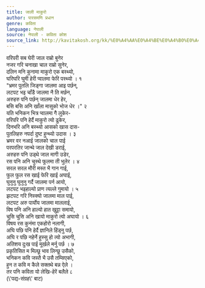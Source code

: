 ```yaml
---
title: जाली माकुरो
author: पारसमणि प्रधान
genre: कविता
language: नेपाली
source: नेपाली - कविता कोश
source_link: http://kavitakosh.org/kk/%E0%A4%AA%E0%A4%BE%E0%A4%B0%E0%A4%B8%E0%A4%AE%E0%A4%A3%E0%A4%BF_%E0%A4%AA%E0%A5%8D%E0%A4%B0%E0%A4%A7%E0%A4%BE%E0%A4%A8
---
```


वरिपरी सब घेरी जाल राम्रो बुनेर  
नजर गरि चनाखा चाल राम्रो सुनेर,  
दलिन मनि कुनामा माकुरो एक बस्थ्यो,  
घरिघरि घुमी हेरी प्वालमा फेरि पस्थ्यो । १  
"भ्रमर पुतलि जिङ्गा जालमा आइ पर्छन्,  
लटपट भइ चाँडै जालमा नै ति मर्छन,  
अरुहरु पनि पर्छन् जालमा धेर हेर,  
बसि बसि अनि खाँला मासुको भोज धेर ।" २  
यति भनिकन भित्र प्वालमा गै लुकेर-  
वरिपरि पनि हेर्दै माकुरो त्यो ढुकेर,  
दिनभरि अनि बस्थ्यो आसको खास दास-  
पुतलिहरु नपर्दा दुष्ट हुन्थ्यो उदास । ३  
भ्रमर वर नआई जालको चाल पाई  
परपरतिर जान्थे जाल देखी डराई,  
अरुहरु पनि उड्थे जाल मागी उडेर,  
रस पनि अनि चुस्थे फूलमा ती भुलेर । ४  
सरल सरल मौरी मस्त भै गान गाई,  
फुल फुल रस खाई फेरि खाई अघाई,  
घुनुनु घुनुनु गर्दै जालमा पर्न आयो,  
लटपट भइहाल्यो प्राण त्यल्ले गुमायो । ५  
झटपट गरि निस्क्यो जालमा माल पाई,  
लटपट अरु पार्योय जालमा माललाई,  
विष पनि अनि हाल्यो हात खुट्टा समायो,  
चुसि चुसि अनि खायो माकुरो त्यो अघायो । ६  
विषय रस कुनंमा एकहोरो नलागी,  
अघि पछि पनि हेर्दै ज्ञानिले हिंड्नु पर्छ,  
अघि र पछि नहेर्ने हुस्सु हो त्यो अभागी,  
अतिशय दुःख पाई मूर्खले मर्नु पर्छ । ७  
प्रकृतिसित म मिल्छू भाव लिन्छू उसैको,  
भनिकन कवि जस्तै भै उसै तम्सिएको,  
हुन त कवि म कैले सक्तथे बन्न ऐले ।  
तर पनि कविता यो लेखि-हेरें बलैले ८  
(\\'पद्य-संग्रह\\' बाट)
